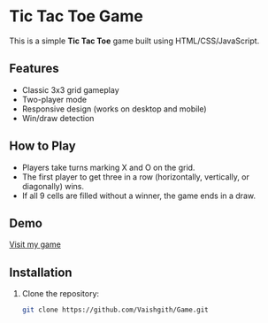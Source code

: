 # Tic Tac Toe Game

This is a simple **Tic Tac Toe** game built using HTML/CSS/JavaScript.

## Features

- Classic 3x3 grid gameplay
- Two-player mode
- Responsive design (works on desktop and mobile)
- Win/draw detection

## How to Play

- Players take turns marking X and O on the grid.
- The first player to get three in a row (horizontally, vertically, or diagonally) wins.
- If all 9 cells are filled without a winner, the game ends in a draw.

## Demo

[Visit my game](https://vaishnav0720.github.io/Tic-Tac-Toe-Game/)

## Installation

1. Clone the repository:
   ```bash
   git clone https://github.com/Vaishgith/Game.git
